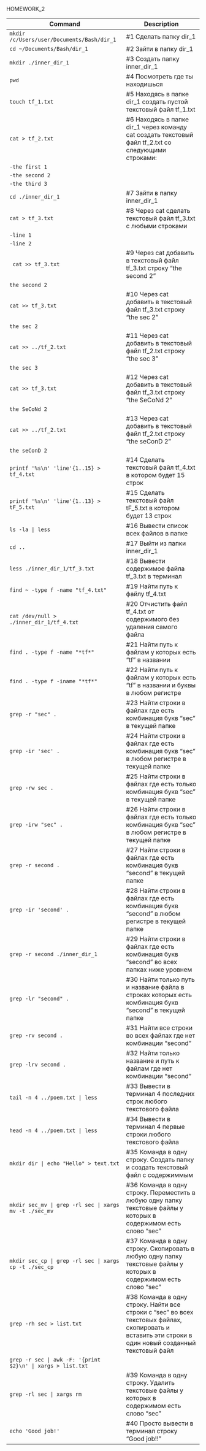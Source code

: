 HOMEWORK_2

| Command | Description |
| --- | --- |
| `mkdir /c/Users/user/Documents/Bash/dir_1` |	#1 Сделать папку dir_1 |
| `cd ~/Documents/Bash/dir_1` |			#2 Зайти в папку dir_1 |
| `mkdir ./inner_dir_1`	|			#3 Создать папку inner_dir_1 |
| `pwd`	|						#4  Посмотреть где ты находишься |
| `touch tf_1.txt`	|					#5 Находясь в папке dir_1 создать пустой текстовый файл tf_1.txt | 
| `cat > tf_2.txt`	|					#6 Находясь в папке dir_1 через команду cat создать текстовый файл tf_2.txt со следующими строками: |
| `-the first 1`	| |
| `-the second 2`	| |
| `-the third 3`	| |
| `cd ./inner_dir_1`	|				#7 Зайти в папку inner_dir_1 |
| `cat > tf_3.txt`	|					#8 Через cat сделать текстовый файл tf_3.txt  c любыми строками  |
| `-line 1`	| |
| `-line 2`	| |
| ` cat >> tf_3.txt`	|					#9 Через cat добавить в текстовый файл tf_3.txt строку “the second 2”  |
| `the second 2` |  |
| `cat >> tf_3.txt` |					#10 Через cat добавить в текстовый файл tf_3.txt строку “the sec 2”  |
| `the sec 2` | |
| `cat >> ../tf_2.txt`	 |			#11 Через cat добавить в текстовый файл tf_2.txt строку “the sec 3”  |
| `the sec 3` | |
| `cat >> tf_3.txt` |					#12 Через cat добавить в текстовый файл tf_3.txt строку “the SeCoNd 2”  |
| `the SeCoNd 2` | |
| `cat >> ../tf_2.txt`	 |			#13 Через cat добавить в текстовый файл tf_2.txt строку “the seConD 2”  |
| `the seConD 2` | |
| `printf '%s\n' 'line'{1..15} > tf_4.txt` |		#14 Сделать текстовый файл tf_4.txt в котором будет 15 строк |
| `printf '%s\n' 'line'{1..13} > tF_5.txt` |		#15 Сделать текстовый файл tF_5.txt в котором будет 13 строк |
| `ls -la \| less` |					#16 Вывести список всех файлов в папке |
| `cd ..` |						#17 Выйти из папки inner_dir_1 |
| `less ./inner_dir_1/tf_3.txt` |			#18 Вывести содержимое файла tf_3.txt в терминал |
| `find ~ -type f -name "tf_4.txt"` |			#19 Найти путь к файлу tf_4.txt |
| `cat /dev/null > ./inner_dir_1/tf_4.txt` |		#20 Отчистить файл tf_4.txt от содержимого без удаления самого файла |
| `find . -type f -name "*tf*"`	 |		#21 Найти путь к файлам у которых есть  “tf” в названии |
| `find . -type f -iname "*tf*"`	 |		#22 Найти путь к файлам у которых есть  “tf” в названии и буквы в любом регистре |
| `grep -r "sec" .` |					#23 Найти строки в файлах где есть комбинация букв “sec” в текущей папке |
| `grep -ir 'sec' .` |				#24 Найти строки в файлах где есть комбинация букв “sec” в любом регистре в текущей папке |
| `grep -rw sec .` |					#25 Найти строки в файлах где есть только комбинация букв “sec” в текущей папке |
| `grep -irw "sec" .` |				#26 Найти строки в файлах где есть только комбинация букв “sec” в любом регистре в текущей папке |
| `grep -r second .` |				#27 Найти строки в файлах где есть комбинация букв “second” в текущей папке |
| `grep -ir 'second' .` |				#28 Найти строки в файлах где есть комбинация букв “second” в любом регистре в текущей папке |
| `grep -r second ./inner_dir_1`	 |		#29 Найти строки в файлах где есть комбинация букв “second” во всех папках ниже уровнем |
| `grep -lr "second" .` |				#30 Найти только путь и название файла в строках которых есть комбинация букв “second” в текущей папке |
| `grep -rv second .` |				#31 Найти все строки во всех файлах где нет комбинации “second” |
| `grep -lrv second .` |				#32 Найти только название и путь к файлам где нет комбинации “second” |
| `tail -n 4 ../poem.txt \| less`	 |		#33 Вывести в терминал 4 последних строк любого текстового файла |
| `head -n 4 ../poem.txt \| less`	 |		#34 Вывести в терминал 4 первые строки любого текстового файла |
| `mkdir dir \| echo "Hello" > text.txt`	 |	#35 Команда в одну строку. Создать папку и создать текстовый файл с содержиммым |
| `mkdir sec_mv \| grep -rl sec \| xargs mv -t ./sec_mv` |	#36 Команда в одну строку. Переместить в любую одну папку текстовые файлы у которых в содержимом есть слово “sec” |
| `mkdir sec_cp \| grep -rl sec \| xargs cp -t ./sec_cp` |	#37 Команда в одну строку. Скопировать в любую одну папку текстовые файлы у которых в содержимом есть слово “sec” |
| `grep -rh sec > list.txt `|							#38 Команда в одну строку. Найти все строки c “sec” во всех текстовых файлах, скопировать и вставить эти строки в один новый созданный текстовый файл |
| `grep -r sec \| awk -F: '{print $2}\n' \| xargs > list.txt`	 | |
| `grep -rl sec \| xargs rm`		 |		#39 Команда в одну строку. Удалить текстовые файлы у которых в содержимом есть слово “sec” |
| `echo 'Good job!'`		 |		#40 Просто вывести в терминал строку “Good job!!” |
